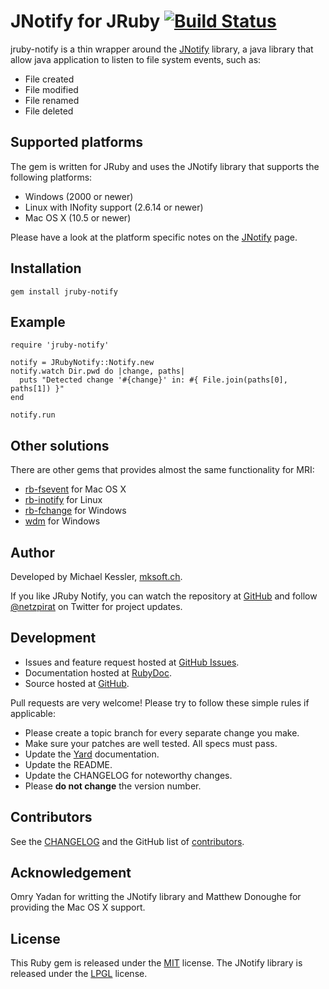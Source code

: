 # JNotify for JRuby [![Build Status](https://travis-ci.org/netzpirat/jruby-notify.png)](https://travis-ci.org/netzpirat/jruby-notify)

jruby-notify is a thin wrapper around the [JNotify](http://jnotify.sourceforge.net/) library, a java library that allow
java application to listen to file system events, such as:

* File created
* File modified
* File renamed
* File deleted

## Supported platforms

The gem is written for JRuby and uses the JNotify library that supports the following platforms:

* Windows (2000 or newer)
* Linux with INofity support (2.6.14 or newer)
* Mac OS X (10.5 or newer)

Please have a look at the platform specific notes on the [JNotify](http://jnotify.sourceforge.net/) page.

## Installation

    gem install jruby-notify

## Example

    require 'jruby-notify'

    notify = JRubyNotify::Notify.new
    notify.watch Dir.pwd do |change, paths|
      puts "Detected change '#{change}' in: #{ File.join(paths[0], paths[1]) }"
    end

    notify.run

## Other solutions

There are other gems that provides almost the same functionality for MRI:

* [rb-fsevent](https://github.com/thibaudgg/rb-fsevent) for Mac OS X
* [rb-inotify](https://github.com/nex3/rb-inotify) for Linux
* [rb-fchange](https://github.com/stereobooster/rb-fchange) for Windows
* [wdm](https://github.com/Maher4Ever/wdm) for Windows

## Author

Developed by Michael Kessler, [mksoft.ch](https://mksoft.ch).

If you like JRuby Notify, you can watch the repository at [GitHub](https://github.com/netzpirat/jruby-notify) and
follow [@netzpirat](https://twitter.com/#!/netzpirat) on Twitter for project updates.

## Development

* Issues and feature request hosted at [GitHub Issues](https://github.com/netzpirat/jruby-notify/issues).
* Documentation hosted at [RubyDoc](http://rubydoc.info/github/netzpirat/jruby-notify/master/frames).
* Source hosted at [GitHub](https://github.com/netzpirat/jruby-notify).

Pull requests are very welcome! Please try to follow these simple rules if applicable:

* Please create a topic branch for every separate change you make.
* Make sure your patches are well tested. All specs must pass.
* Update the [Yard](http://yardoc.org/) documentation.
* Update the README.
* Update the CHANGELOG for noteworthy changes.
* Please **do not change** the version number.

## Contributors

See the [CHANGELOG](https://github.com/netzpirat/jruby-notify/blob/master/CHANGELOG.md) and the GitHub list of
[contributors](https://github.com/netzpirat/jruby-notify/contributors).

## Acknowledgement

Omry Yadan for writting the JNotify library and Matthew Donoughe for providing the Mac OS X support.

## License

This Ruby gem is released under the [MIT](https://github.com/netzpirat/jruby-notify/blob/master/LICENSE) license.
The JNotify library is released under the [LPGL](https://github.com/netzpirat/jruby-notify/blob/master/lib/jnotify/LPGL) license.
